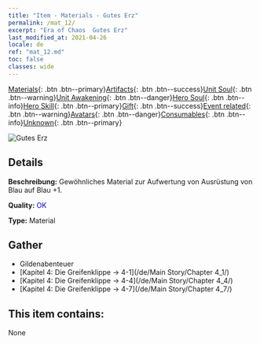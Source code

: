 ```yaml
---
title: "Item - Materials - Gutes Erz"
permalink: /mat_12/
excerpt: "Era of Chaos  Gutes Erz"
last_modified_at: 2021-04-26
locale: de
ref: "mat_12.md"
toc: false
classes: wide
---
```

 [Materials](/ItemsDE/){: .btn .btn--primary}[Artifacts](/ItemsDE/Artifacts/){: .btn .btn--success}[Unit Soul](/ItemsDE/UnitSoul/){: .btn .btn--warning}[Unit Awakening](/ItemsDE/UnitAwakening/){: .btn .btn--danger}[Hero Soul](/ItemsDE/HeroSoul/){: .btn .btn--info}[Hero Skill](/ItemsDE/HeroSkill/){: .btn .btn--primary}[Gift](/ItemsDE/Gift/){: .btn .btn--success}[Event related](/ItemsDE/Events/){: .btn .btn--warning}[Avatars](/ItemsDE/Avatars/){: .btn .btn--danger}[Consumables](/ItemsDE/Consumables/){: .btn .btn--info}[Unknown](/ItemsDE/Unknown/){: .btn .btn--primary}

 ![Gutes Erz](/images/t/i_cailiao_kuangshi1.png)

## Details
 **Beschreibung:** Gewöhnliches Material zur Aufwertung von Ausrüstung von Blau auf Blau +1.

 **Quality:** <span style="color: #0000CD">OK</span>

 **Type:** Material

## Gather

*    Gildenabenteuer 
*    [Kapitel 4: Die Greifenklippe -> 4-1](/de/Main Story/Chapter 4_1/) 
*    [Kapitel 4: Die Greifenklippe -> 4-4](/de/Main Story/Chapter 4_4/) 
*    [Kapitel 4: Die Greifenklippe -> 4-7](/de/Main Story/Chapter 4_7/) 

## This item contains:

  None

